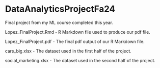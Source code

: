 # DataAnalyticsProjectFa24
Final project from my ML course completed this year.

Lopez_FinalProject.Rmd - R Markdown file used to produce our pdf file.

Lopez_FinalProject.pdf - The final pdf output of our R Markdown file.

cars_big.xlsx - The dataset used in the first half of the project.

social_marketing.xlsx - The dataset used in the second half of the project.

